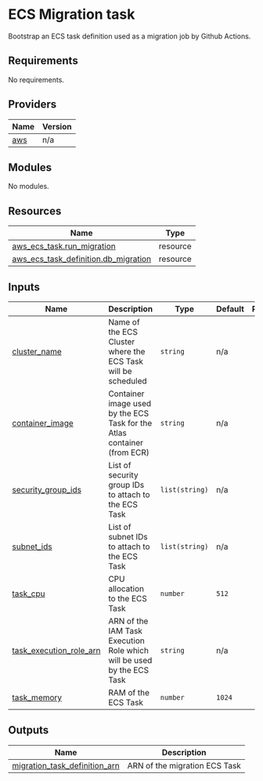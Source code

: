 # ECS Migration task

Bootstrap an ECS task definition used as a migration job by Github Actions.

<!-- BEGINNING OF PRE-COMMIT-TERRAFORM DOCS HOOK -->
## Requirements

No requirements.

## Providers

| Name | Version |
|------|---------|
| <a name="provider_aws"></a> [aws](#provider\_aws) | n/a |

## Modules

No modules.

## Resources

| Name | Type |
|------|------|
| [aws_ecs_task.run_migration](https://registry.terraform.io/providers/hashicorp/aws/latest/docs/resources/ecs_task) | resource |
| [aws_ecs_task_definition.db_migration](https://registry.terraform.io/providers/hashicorp/aws/latest/docs/resources/ecs_task_definition) | resource |

## Inputs

| Name | Description | Type | Default | Required |
|------|-------------|------|---------|:--------:|
| <a name="input_cluster_name"></a> [cluster\_name](#input\_cluster\_name) | Name of the ECS Cluster where the ECS Task will be scheduled | `string` | n/a | yes |
| <a name="input_container_image"></a> [container\_image](#input\_container\_image) | Container image used by the ECS Task for the Atlas container (from ECR) | `string` | n/a | yes |
| <a name="input_security_group_ids"></a> [security\_group\_ids](#input\_security\_group\_ids) | List of security group IDs to attach to the ECS Task | `list(string)` | n/a | yes |
| <a name="input_subnet_ids"></a> [subnet\_ids](#input\_subnet\_ids) | List of subnet IDs to attach to the ECS Task | `list(string)` | n/a | yes |
| <a name="input_task_cpu"></a> [task\_cpu](#input\_task\_cpu) | CPU allocation to the ECS Task | `number` | `512` | no |
| <a name="input_task_execution_role_arn"></a> [task\_execution\_role\_arn](#input\_task\_execution\_role\_arn) | ARN of the IAM Task Execution Role which will be used by the ECS Task | `string` | n/a | yes |
| <a name="input_task_memory"></a> [task\_memory](#input\_task\_memory) | RAM of the ECS Task | `number` | `1024` | no |

## Outputs

| Name | Description |
|------|-------------|
| <a name="output_migration_task_definition_arn"></a> [migration\_task\_definition\_arn](#output\_migration\_task\_definition\_arn) | ARN of the migration ECS Task |
<!-- END OF PRE-COMMIT-TERRAFORM DOCS HOOK -->
